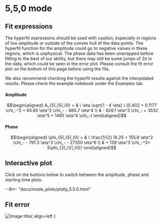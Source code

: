 
# 5,5,0 mode

## Fit expressions

The hyperfit expressions should be used with caution, especially in regions of low amplitude or outside of the convex hull of the data points.
The hyperfit function for the amplitude could go to negative values in these regions, which is unphysical.
The phase data has been unwrapped before fitting to the best of our ability, but there may still be some jumps of $2\pi$ in the data, which could be seen in the error plot.
Please consult the fit error plot on the bottom of this page before using the fits.

We also recommend checking the hyperfit results against the interpolated results. 
Please check the example notebook under the Examples tab.

#### Amplitude
$$\begin{aligned}
A_{5{,}5{,}0} = & \ \eta \sqrt{1 - 4 \eta} \ (0.402 + 0.1177 \chi_-^2 + 65.85 \eta^2 \chi_- - 885.7 \eta^4 \\ 
 & - 626.1 \eta^3 \chi_- + 3532 \eta^5 + 1495 \eta^4 \chi_-)
\end{aligned}$$

#### Phase
$$\begin{aligned}
\phi_{5{,}5{,}0} = & \ \frac{1}{2} (6.25 + 155.6 \eta^2 \chi_- - 791.3 \eta^3 \chi_- - 27350 \eta^6 \\ 
 & + 139 \eta^3 \chi_-^3+ 5\phi_{2{,}2{,}0})
\end{aligned}$$


## Interactive plot

Click on the buttons below to switch between the amplitude, phase and starting time plots.

--8<-- "docs/mode_plots/plotly_5.5.0.html"


## Fit error

![Image title](../mode_plots/fit_err_5.5.0.png){ align=left }
    